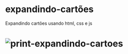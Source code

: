 # expandindo-cartões
Expandindo cartões usando html, css e js

# ![print-expandindo-cartoes](https://user-images.githubusercontent.com/115657777/218329784-c6e3a04e-2b4c-4a9e-8e2b-02a0808e3f23.png)

